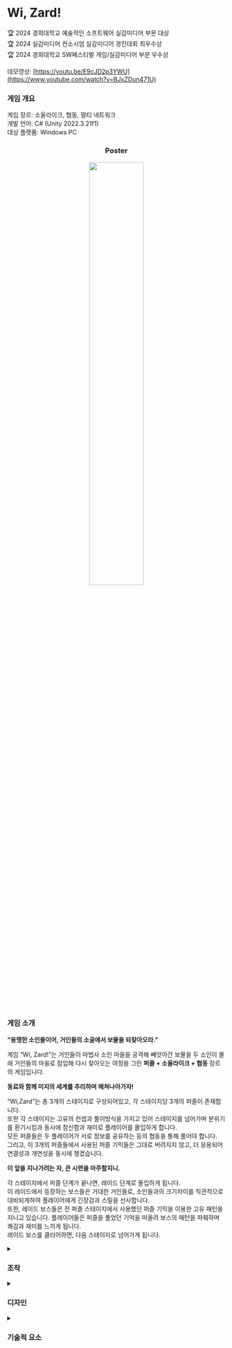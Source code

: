 # Wi, Zard!

🏆 2024 경희대학교 예술적인 소프트웨어 실감미디어 부문 대상 <br>
🏆 2024 실감미디어 컨소시엄 실감미디어 경진대회 최우수상 <br>
🏆 2024 경희대학교 SW페스티벌 게임/실감미디어 부문 우수상 <br>
   
데모영상: [https://youtu.be/E9cJD2p3YWU](https://www.youtube.com/watch?v=BJxZDun471U)

### 게임 개요
게임 장르: 소울라이크, 협동, 멀티 네트워크   
개발 언어: C# (Unity 2022.3.21f1)   
대상 플랫폼: Windows PC  



<h3> <p align="center">Poster </p></h3>

<p align="center">
<img src="https://github.com/user-attachments/assets/ecc3ed99-5e14-4e49-b234-aeba1671cd96" width = "50%"></p>

### 게임 소개
**“용맹한 소인들이어, 거인들의 소굴에서 보물을 되찾아오라.”**

게임 “Wi, Zard!”는 거인들이 마법사 소인 마을을 공격해 빼앗아간 보물을 두 소인이 몰래 거인들의 마을로 잠입해 다시 찾아오는 여정을 그린 **퍼즐 + 소울라이크 + 협동** 장르의 게임입니다.

**동료와 함께 미지의 세계를 추리하며 헤쳐나아가자!**

“Wi,Zard”는 총 3개의 스테이지로 구성되어있고, 각 스테이지당 3개의 퍼즐이 존재합니다.    
또한 각 스테이지는 고유의 컨셉과 풀이방식을 가지고 있어 스테이지를 넘어가며 분위기를 환기시킴과 동시에 참신함과 재미로 플레이어를 몰입하게 합니다.    
모든 퍼즐들은 두 플레이어가 서로 정보를 공유하는 등의 협동을 통해 풀어야 합니다.    
그리고, 이 3개의 퍼즐들에서 사용된 퍼즐 기믹들은 그대로 버려지지 않고, 더 응용되어 연결성과 개연성을 동시에 챙겼습니다.    

**이 앞을 지나가려는 자, 큰 시련을 마주할지니.**

각 스테이지에서 퍼즐 단계가 끝나면, 레이드 단계로 돌입하게 됩니다.    
이 레이드에서 등장하는 보스들은 거대한 거인들로, 소인들과의 크기차이를 직관적으로 대비되게하여 플레이어에게 긴장감과 스릴을 선사합니다.     
또한, 레이드 보스들은 전 퍼즐 스테이지에서 사용했던 퍼즐 기믹을 이용한 고유 패턴을 지니고 있습니다. 플레이어들은 퍼즐을 풀었던 기억을 떠올려 보스의 패턴을 파훼하며 쾌감과 재미를 느끼게 됩니다.    
레이드 보스를 클리어하면, 다음 스테이지로 넘어가게 됩니다.    



<details>
<summary><h3>조작</h3></summary>
메인 화면에 들어가자마자 방 생성 / 방 참가 버튼이 나옵니다.    
방을 생성하면 **방 코드** 가 나옵니다. 그 코드를 다른 플레이어에게 공유하여 자신의 방에 들어오게 하거나 다른 플레이어의 방으로 들어갈 수 있습니다.    
두 플레이어가 모두 준비되면, 게임이 시작됩니다.    
인게임 조작법은 다음과 같습니다.    

- W/A/S/D : 이동    
- 스페이스 바 : 점프    
- 좌클릭 : 공격    
- T : 상호작용     
    - 상호작용 요소는 퍼즐이 될 수도 있고, 때에 따라서는 **보스가 될 수도 있습니다.**     
- F : 동료 살리기     
    - ‘동료 살리기’ 기능은, 보스의 공격을 맞아 기절한 동료를 살리는 용도입니다.    

게임은 아래의 챕로 구성되어 있다.

#### 프롤로그 - 보물을 빼앗겼다!          
![image](https://github.com/user-attachments/assets/c71e36a7-3769-4dfc-842a-eb47f4896d90)

  기간트의 중심부 성에서 가장 큰 규모를 자랑하는 도서관. 입구에 있는 문조차 소인들에게는 중압감이 느껴진다. 문 대신 건물 옆에 깨진 창문으로 조심스레 내부로 들어간 ‘위’와 ‘자드’는 그 웅장한 내부에 더 압도당하는 듯 하다. 이곳에 오기 전, 받은 약도를 통해 숨겨진 공간으로 향한다. 그 길을 막고있는 퍼즐들을 다 풀고 나아가니, 책장으로 둘러싸인 숨겨진 방이 등장했다. 그리고 그 곳에서는 사서처럼 보이는 나무 거인이 책을 정리하고 있었다. 약도에 따르면 그 거인은 [위그드라실] 이라는 나무 거인이고, 알아채지 못하게 조용히 가야한다고 했다. 조금 더 앞으로 가니, 갑자기 들어왔던 쪽의 책장이 무너지더니, ‘위’와 ‘자드’를 가두었다. 그리고, 위그드라실이 두 마법사가 있는 방향으로 몸을 돌리는데… 
  

#### 스테이지 1 - 숨겨진 길이 있는 도서관      
 ![image](https://github.com/user-attachments/assets/7d57beb7-a559-4763-9600-86112d9b98f0)

기간트의 중심부 성에서 가장 큰 규모를 자랑하는 도서관. 입구에 있는 문조차 소인들에게는 중압감이 느껴진다. 문 대신 건물 옆에 깨진 창문으로 조심스레 내부로 들어간 ‘위’와 ‘자드’는 그 웅장한 내부에 더 압도당하는 듯 하다. 이곳에 오기 전, 받은 약도를 통해 숨겨진 공간으로 향한다. 그 길을 막고있는 퍼즐들을 다 풀고 나아가니, 책장으로 둘러싸인 숨겨진 방이 등장했다. 그리고 그 곳에서는 사서처럼 보이는 나무 거인이 책을 정리하고 있었다. 약도에 따르면 그 거인은 [위그드라실] 이라는 나무 거인이고, 알아채지 못하게 조용히 가야한다고 했다. 조금 더 앞으로 가니, 갑자기 들어왔던 쪽의 책장이 무너지더니, ‘위’와 ‘자드’를 가두었다. 그리고, 위그드라실이 두 마법사가 있는 방향으로 몸을 돌리는데… 


#### 스테이지 2 - 보물창고로 가는 길      
 ![image](https://github.com/user-attachments/assets/622180ed-9401-4702-a0a9-fb2f30c780b6)

위그드라실을 물리친 ‘위’와 ‘자드’는 바람이 불어오는 것을 느꼈다. 그 바람의 근원지는 위그드라실이 등지고 서 있던 책장이었다. 그 쪽으로 다가가보니 거인의 크기와는 맞지 않는 딱 소인 절반만 한 구멍이 뚫려있었다. 약도에는 그 방향으로 가라고 되어있었고, 두 마법사는 약도를 따라 조심스레 몸을 구겨 들어갔다. 들어오니 햇빛이 잘 들어오지 않아 조금 어두운 원형 계단과 가운데 거대한 기둥이 있는 방이 나타났다. 깊이가 깊은 탓인지 계단의 아랫부분은 아예 실루엣조차 보이지 않았다. 계단 중심부에 숨겨진 버튼을 찾아 동료의 길을 만들어 주며 내려가니, 칠흑같은 어둠 속에서 파란 불빛 두 개가 보였다. ‘위’와 ‘자드’는 이 불빛에 홀린 듯 다가갔다. 그 때, 길이 끊긴지도 모르고 앞으로 가던 두 마법사는 그만 바닥으로 곤두박질치고 말았다. 그리고, 천천히 고개를 들었을 때, 두 개의 파란 불빛이 이빨을 드러내며 다가오는데…


#### 스테이지 3 - 열기가 느껴지는 보물창고      
![image](https://github.com/user-attachments/assets/b3d3f62f-3f45-4061-9110-2ac0475a0f85)     

칠흑같은 어둠 속에서 반타를 물리친 ‘위’와 ‘자드’는 이제 진짜로 보물창고를 찾기 위해 다시 약도를 보았다. 그런데, 약도는 두 마법사가 서 있는 이 곳까지만 안내하고있었고, 다음 경로는 보이지 않았다. 다만, 약도의 끝 부분에 뜨거울 정도로 온도가 높은 곳이 목적지라고 써 있던 것을 보고 두 마법사는 열기가 느껴지는 곳을 찾기 시작했다. 곧, 열기가 느껴지는 작은 입구를 발견했다. 입구임을 직감하고 두 마법사는 조심스레 들어갔다. 내부는 아지랑이가 보일 정도로 더웠다. 그런데, 앞으로 가는 아랫길은 돌로 막혀있었고, 윗길은 용암폭포로 막혀있었다. 두 사람은 두 길로 찢어져 가봤다. 윗길에서 보니, 아랫길의 돌을 밀 수만 있다면 앞으로 나아갈 수 있을 것 같았다. 그래서 아래에 있는 사람이 돌을 밀어보았는데, 굉장히 가벼운 돌이었고, 쉽게 밀렸다. 하지만 용암을 머금어 뜨거운 돌은 손조차 댈 수 없었다. 두 마법사는 서로 도와 길을 뚫고 앞으로 나아갔다. 하지만 그곳에서 마주한 것은 거대한 돌덩이었다. 그 때, 갑자기 돌덩이가 눈을 뜨고 엄청난 진동과 함께 몸을 일으키기 시작하는데… 


</details>

<details>
<summary><h3>디자인</h3></summary>

**‘협동 레이드’**와 **‘퍼즐’, ‘소인과 거인’**이라는 게임의 메인 아이덴티티를 레벨 디자인 및 애니메이션, 게임 플레이 전반에 적용하였습니다. **Maya**와 **Unity**를 활용하여 맵과 메인 캐릭터, 보스 애니메이션을 직접 제작하였습니다.

**▶ 게임 전반의 디자인 기획**

매주 2~3회 회의를 통해 게임 기획과 디자인을 논의하였습니다. 게임의 아이덴티티를 게임 전반에 반영하기 위해 **기획 단계부터 아이덴티티를 명확히하고, 이를 디자인에 반영하는 작업을 중점적으로 진행**했습니다. 이 단계에서는 팀원들과 실시간, 비실시간 회의를 지속적으로 진행하며 의견을 교환했습니다. 이를 통해 게임의 방향성을 보다 구체화하고, 개발 및 디자인 작업의 로드맵을 계획했습니다.

**▶ 플레이어, 보스별 3D 애니메이션 제작**

**Maya**를 사용하여 플레이어와 **보스 캐릭터** **Rigging** 작업을 진행하고 **3D 애니메이션**을 제작하였습니다. 각 캐릭터별 성격과 특징을 반영하여 모션을 기획한 뒤 Idle, Walk, Jump, Groggy 등 여러 기본 모션과 더불어 플레이어의 공격, 궁극기 모션, 보스의 각 패턴 별 공격 모션 등 게임에 필요한 애니메이션을 직접 제작하였습니다. 작업 과정에서 **SyncSketch**를 활용하여 결과물을 공유하고 피드백을 주고받으며, 게임 전체의 퀄리티를 높이고 캐릭터 특성에 최적화된 애니메이션을 제작하고자 하였습니다. 이후 게임 플레이로 구현이 어려운 공간이동이나 보스 등장 등 상황에 맞춰 **스테이지별 컷씬을 추가할 예정**입니다. 게임 플레이만으로는 전달이 어려운 캐릭터들의 감정, 위기 상황 등을 연출하여 플레이어의 몰입도와 기대감을 높이고자 합니다. 이는 전투의 긴장감을 조성할 뿐만 아니라 이동 경로, 플레이 방식, 중요한 아이템 등을 직관적으로 안내하여 게임 플레이의 이해를 돕습니다. 이를 통해 게임 전체의 완성도를 향상시키는 것을 목표로 하고 있습니다.

▶ **인게임 에셋 제작**

게임 기획 단계에서 설정된 캐릭터, 아이템, 맵 구성 등을 바탕으로 게임 플레이 시 캐릭터에게 필요한 아이템과, 맵에 활용되는 상호작용 오브젝트 등을 제작하였습니다. 또한 본격적인 레벨 디자인에 앞서 **더미 모델링**을 통해 플레이어와 보스, 맵 오브젝트 간의 스케일을 조정하며 구조를 설계하였습니다.

**▶ 캐릭터 간 크기 차이를 활용한 맵 디자인**

소인 마법사들이 거인들의 도서관에 몰래 들어왔다는 컨셉을 살려 거인들이 사용하는 도구, 가구, 건축물 등을 맵 오브젝트로 활용하고 **플레이어와 크기 및 높이의 차이를 강조**하였습니다. 이 점을 통해 자연스럽게 공간을 분리하고, 스토리텔링을 연출할 수 있도록 맵을 디자인하였습니다.

▶ **게임의 흐름을 반영한 레벨디자인**

두 플레이어는 퍼즐을 풀 때에 다른 층으로 분리되어 있다가 보스 레이드 진행 시에 다시 재회하게 됩니다. 이에 따라 퍼즐 맵의 구조를 1층과 2층으로 나누어 체계적으로 설계하고 상호작용할 수 있는 주요 오브젝트를 각 층에 적절히 배치하였습니다. 스토리텔링과 연계하여 퍼즐을 풀어가면 두 플레이어가 자연스럽게 만나게 되어 **게임의 흐름이 일관성 있게 유지되도록 디자인**하였습니다.

**▶ 시각적 요소를 통한 분위기 연출**

각 스테이지와 맵을 인위적으로 분리하지 않고, 맵의 구조와 라이팅에 변화를 주어 구분하도록 기획하였습니다. 밝고 차분한 분위기의 지상 맵에서 시작하여 보스 맵 등 이어서 만나게 되는 맵들을 더 어둡고 위험한 분위기로 연출하였고 이를 통해 **플레이어가 자연스럽게 게임에 몰입**할 수 있도록 하였습니다.

**▶ 게임 진행도에 따른 기믹요소와 다양한 상호작용 오브젝트**

게임의 후반부로 갈수록 맵 구조가 복잡해지고 퍼즐의 난이도가 올라갑니다. 이 과정에서 **각 퍼즐과 스테이지마다 새로운 기믹을 도입**하였습니다. 퍼즐 맵에서 등장하는 각도 퍼즐, 상형 문자 퍼즐, 체스 암호 퍼즐 등 세 가지와 더불어 액자, 계단, 전등, 체스 말, 서랍, 쪽지, 책, 짚라인 등 여러 상호작용 오브젝트를 통해 퍼즐에 재미 요소를 더했습니다. 또한 텍스쳐 작업을 통해 퍼즐 단서나 약도 등 게임 플레이에 필요한 정보를 발견할 수 있도록 디자인했습니다.

</details>

<details>
<summary><h3>기술적 요소</h3></summary>

1. [BT구현] 유니티에서 효율적인 전투 AI 구현을 위한, Behavior Tree 기능 구현.
<p align="center">
<img src="https://github.com/user-attachments/assets/597032c3-9abe-4756-ad4f-575db7f6b609" width = "50%"></p>

2. [네트워크 동기화] Photon PUN2를 이용한 Host, Client 동기화 기능 구현
<p align="center">
<img src="https://github.com/user-attachments/assets/cb989203-61b1-4a1b-9aac-aed6ebd51262" width = "50%"></p>

3. [플레이어 객체 상호작용] 각 플레이어는 상호작용 매니저를 통한 물체 판단 및 효과 실행 기능 구현
<p align="center">
<img src="https://github.com/user-attachments/assets/11ddb292-18fa-4126-b74d-dfdf2dd84b0c" width = "50%"></p>

4. [경비병 미니게임] Host에서 경비병 시야 탐지, 재시작 등의 메인 로직 구현, Client에게 RPC 함수를 통한 동기화 기능 구현
<p align="center">
<img src="https://github.com/user-attachments/assets/ef62222c-846c-42b4-afb4-a89cfc0a7aa2" width = "50%"></p>



</details>
